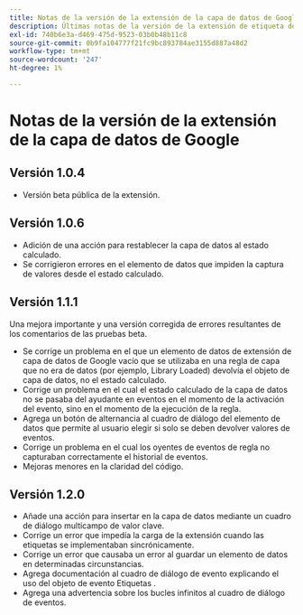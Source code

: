 ```yaml
---
title: Notas de la versión de la extensión de la capa de datos de Google
description: Últimas notas de la versión de la extensión de etiqueta de capa de datos de Google en Adobe Experience Platform.
exl-id: 740b6e3a-d469-475d-9523-03b0b48b11c8
source-git-commit: 0b9fa104777f21fc9bc893784ae3155d887a48d2
workflow-type: tm+mt
source-wordcount: '247'
ht-degree: 1%

---
```


# Notas de la versión de la extensión de la capa de datos de Google

## Versión 1.0.4

* Versión beta pública de la extensión.

## Versión 1.0.6

* Adición de una acción para restablecer la capa de datos al estado calculado.
* Se corrigieron errores en el elemento de datos que impiden la captura de valores desde el estado calculado.

## Versión 1.1.1

Una mejora importante y una versión corregida de errores resultantes de los comentarios de las pruebas beta.

* Se corrige un problema en el que un elemento de datos de extensión de capa de datos de Google vacío que se utilizaba en una regla de capa que no era de datos (por ejemplo, Library Loaded) devolvía el objeto de capa de datos, no el estado calculado.
* Corrige un problema en el cual el estado calculado de la capa de datos no se pasaba del ayudante en eventos en el momento de la activación del evento, sino en el momento de la ejecución de la regla.
* Agrega un botón de alternancia al cuadro de diálogo del elemento de datos que permite al usuario elegir si solo se deben devolver valores de eventos.
* Corrige un problema en el cual los oyentes de eventos de regla no capturaban correctamente el historial de eventos.
* Mejoras menores en la claridad del código.

## Versión 1.2.0

* Añade una acción para insertar en la capa de datos mediante un cuadro de diálogo multicampo de valor clave.
* Corrige un error que impedía la carga de la extensión cuando las etiquetas se implementaban sincrónicamente.
* Corrige un error que causaba un error al guardar un elemento de datos en determinadas circunstancias.
* Agrega documentación al cuadro de diálogo de evento explicando el uso del objeto de evento Etiquetas .
* Agrega una advertencia sobre los bucles infinitos al cuadro de diálogo de eventos.
